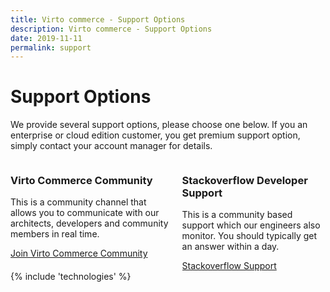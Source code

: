 ```yaml
---
title: Virto commerce - Support Options
description: Virto commerce - Support Options
date: 2019-11-11
permalink: support
---
```

<div class="try-now download responsive">
    <h1 class="head-title">Support Options</h1>
    <p class="text">We provide several support options, please choose one below. If you an enterprise or cloud edition customer, you get premium support option, 
    simply contact your account manager for details.</p>
    <div class="columns clearfix">
        <div class="column">
            <div class="block">
                <h3 class="title">Virto Commerce Community</h3>
                <p class="text">This is a community channel that allows you to communicate with our architects, developers and community members in real time.</p>
                <a href="https://community.virtocommerce.com/" target="_blank" rel="nofollow">Join Virto Commerce Community</a>
            </div>
        </div>        
        <div class="column">
            <div class="block">
                <h3 class="title">Stackoverflow Developer Support</h3>
                <p class="text">This is a community based support which our engineers also monitor. You should typically get an answer within a day.</p>
                <a class="button fill" target="_blank" rel="nofollow" href="http://stackoverflow.com/questions/tagged/virtocommerce">Stackoverflow Support</a>
            </div>
        </div>
    </div>
</div>
{% include 'technologies' %}
